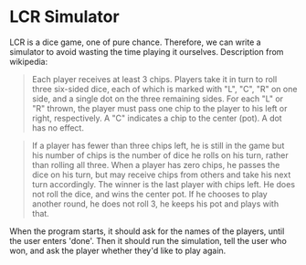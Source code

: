 

# LCR Simulator

LCR is a dice game, one of pure chance. Therefore, we can write a simulator to avoid wasting the time playing it ourselves. Description from wikipedia:


> Each player receives at least 3 chips. Players take it in turn to roll three six-sided dice, each of which is marked with "L", "C", "R" on one side, and a single dot on the three remaining sides. For each "L" or "R" thrown, the player must pass one chip to the player to his left or right, respectively. A "C" indicates a chip to the center (pot). A dot has no effect.

>If a player has fewer than three chips left, he is still in the game but his number of chips is the number of dice he rolls on his turn, rather than rolling all three. When a player has zero chips, he passes the dice on his turn, but may receive chips from others and take his next turn accordingly. The winner is the last player with chips left. He does not roll the dice, and wins the center pot. If he chooses to play another round, he does not roll 3, he keeps his pot and plays with that.


When the program starts, it should ask for the names of the players, until the user enters 'done'. Then it should run the simulation, tell the user who won, and ask the player whether they'd like to play again.
